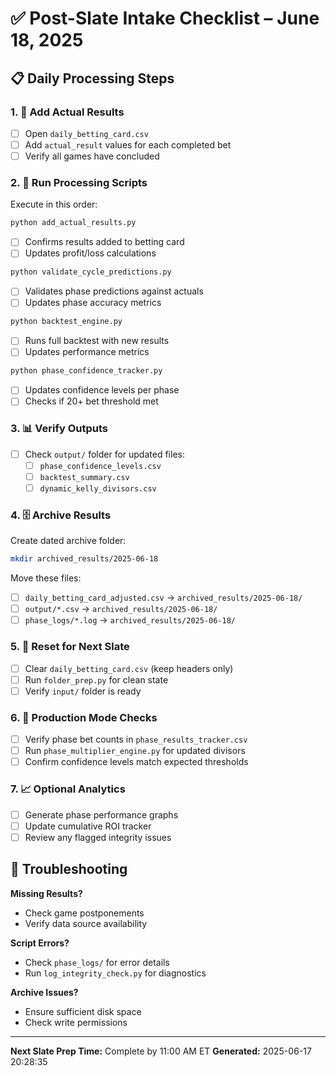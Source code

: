 # ✅ Post-Slate Intake Checklist – June 18, 2025

## 📋 Daily Processing Steps

### 1. 📝 Add Actual Results
- [ ] Open `daily_betting_card.csv`
- [ ] Add `actual_result` values for each completed bet
- [ ] Verify all games have concluded

### 2. 🔄 Run Processing Scripts
Execute in this order:

```bash
python add_actual_results.py
```
- [ ] Confirms results added to betting card
- [ ] Updates profit/loss calculations

```bash
python validate_cycle_predictions.py
```
- [ ] Validates phase predictions against actuals
- [ ] Updates phase accuracy metrics

```bash
python backtest_engine.py
```
- [ ] Runs full backtest with new results
- [ ] Updates performance metrics

```bash
python phase_confidence_tracker.py
```
- [ ] Updates confidence levels per phase
- [ ] Checks if 20+ bet threshold met

### 3. 📊 Verify Outputs
- [ ] Check `output/` folder for updated files:
  - [ ] `phase_confidence_levels.csv`
  - [ ] `backtest_summary.csv`
  - [ ] `dynamic_kelly_divisors.csv`

### 4. 🗄️ Archive Results
Create dated archive folder:
```bash
mkdir archived_results/2025-06-18
```

Move these files:
- [ ] `daily_betting_card_adjusted.csv` → `archived_results/2025-06-18/`
- [ ] `output/*.csv` → `archived_results/2025-06-18/`
- [ ] `phase_logs/*.log` → `archived_results/2025-06-18/`

### 5. 🧹 Reset for Next Slate
- [ ] Clear `daily_betting_card.csv` (keep headers only)
- [ ] Run `folder_prep.py` for clean state
- [ ] Verify `input/` folder is ready

### 6. 🎯 Production Mode Checks
- [ ] Verify phase bet counts in `phase_results_tracker.csv`
- [ ] Run `phase_multiplier_engine.py` for updated divisors
- [ ] Confirm confidence levels match expected thresholds

### 7. 📈 Optional Analytics
- [ ] Generate phase performance graphs
- [ ] Update cumulative ROI tracker
- [ ] Review any flagged integrity issues

## 🚨 Troubleshooting

**Missing Results?**
- Check game postponements
- Verify data source availability

**Script Errors?**
- Check `phase_logs/` for error details
- Run `log_integrity_check.py` for diagnostics

**Archive Issues?**
- Ensure sufficient disk space
- Check write permissions

---

**Next Slate Prep Time:** Complete by 11:00 AM ET
**Generated:** 2025-06-17 20:28:35
